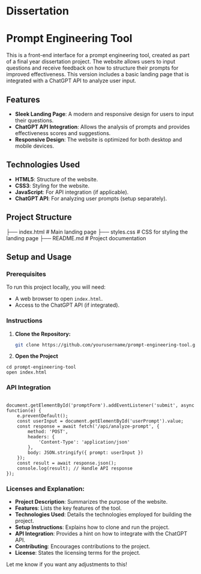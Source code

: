 # Dissertation

# Prompt Engineering Tool

This is a front-end interface for a prompt engineering tool, created as part of a final year dissertation project. The website allows users to input questions and receive feedback on how to structure their prompts for improved effectiveness. This version includes a basic landing page that is integrated with a ChatGPT API to analyze user input.

## Features

- **Sleek Landing Page**: A modern and responsive design for users to input their questions.
- **ChatGPT API Integration**: Allows the analysis of prompts and provides effectiveness scores and suggestions.
- **Responsive Design**: The website is optimized for both desktop and mobile devices.

## Technologies Used

- **HTML5**: Structure of the website.
- **CSS3**: Styling for the website.
- **JavaScript**: For API integration (if applicable).
- **ChatGPT API**: For analyzing user prompts (setup separately).

## Project Structure

├── index.html # Main landing page ├── styles.css # CSS for styling the landing page ├── README.md # Project documentation

## Setup and Usage

### Prerequisites

To run this project locally, you will need:

- A web browser to open `index.html`.
- Access to the ChatGPT API (if integrated).

### Instructions

1. **Clone the Repository:**

   ```bash
   git clone https://github.com/yourusername/prompt-engineering-tool.git

2. **Open the Project**
```
cd prompt-engineering-tool
open index.html
```

### API Integration
```

document.getElementById('promptForm').addEventListener('submit', async function(e) {
    e.preventDefault();
    const userInput = document.getElementById('userPrompt').value;
    const response = await fetch('/api/analyze-prompt', {
        method: 'POST',
        headers: {
            'Content-Type': 'application/json'
        },
        body: JSON.stringify({ prompt: userInput })
    });
    const result = await response.json();
    console.log(result); // Handle API response
});
```

### Licenses and Explanation:
- **Project Description**: Summarizes the purpose of the website.
- **Features**: Lists the key features of the tool.
- **Technologies Used**: Details the technologies employed for building the project.
- **Setup Instructions**: Explains how to clone and run the project.
- **API Integration**: Provides a hint on how to integrate with the ChatGPT API.
- **Contributing**: Encourages contributions to the project.
- **License**: States the licensing terms for the project.

Let me know if you want any adjustments to this!

